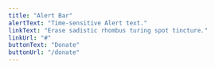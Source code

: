 ```yaml
---
title: "Alert Bar"
alertText: "Time-sensitive Alert text."
linkText: "Erase sadistic rhombus turing spot tincture."
linkUrl: "#"
buttonText: "Donate"
buttonUrl: "/donate"
---
```

